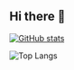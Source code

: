 ## Hi there 👋

<!--
**microseis/microseis** is a ✨ _special_ ✨ repository because its `README.md` (this file) appears on your GitHub profile.

Here are some ideas to get you started:

- 🔭 I’m currently working on ...
- 🌱 I’m currently learning ...
- 👯 I’m looking to collaborate on ...
- 🤔 I’m looking for help with ...
- 💬 Ask me about ...
- 📫 How to reach me: ...
- 😄 Pronouns: ...
- ⚡ Fun fact: ...
-->
[![GitHub stats](https://github-readme-stats.vercel.app/api?username=microseis&show_icons=true&theme=radical)](https://github.com/anuraghazra/github-readme-stats&show_icons=true&theme=radical)

![Top Langs](https://github-readme-stats.vercel.app/api/top-langs/?username=microseis&layout=compact)
